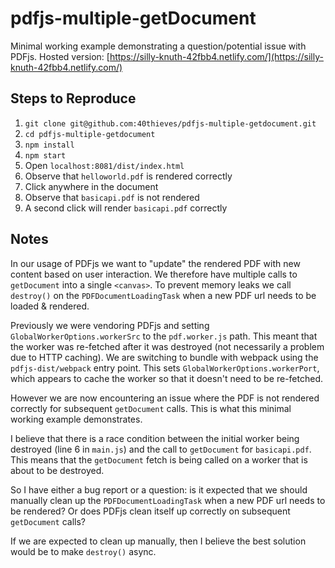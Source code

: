 # pdfjs-multiple-getDocument

Minimal working example demonstrating a question/potential issue with PDFjs.
Hosted version: [https://silly-knuth-42fbb4.netlify.com/](https://silly-knuth-42fbb4.netlify.com/)

## Steps to Reproduce

1. `git clone git@github.com:40thieves/pdfjs-multiple-getdocument.git`
2. `cd pdfjs-multiple-getdocument`
3. `npm install`
4. `npm start`
5. Open `localhost:8081/dist/index.html`
6. Observe that `helloworld.pdf` is rendered correctly
7. Click anywhere in the document
8. Observe that `basicapi.pdf` is not rendered
9. A second click will render `basicapi.pdf` correctly

## Notes

In our usage of PDFjs we want to "update" the rendered PDF with new content
based on user interaction. We therefore have multiple calls to `getDocument`
into a single `<canvas>`. To prevent memory leaks we call `destroy()` on the
`PDFDocumentLoadingTask` when a new PDF url needs to be loaded & rendered.

Previously we were vendoring PDFjs and setting `GlobalWorkerOptions.workerSrc`
to the `pdf.worker.js` path. This meant that the worker was re-fetched after it
was destroyed (not necessarily a problem due to HTTP caching). We are switching
to bundle with webpack using the  `pdfjs-dist/webpack` entry point. This sets
`GlobalWorkerOptions.workerPort`, which appears to cache the worker so that it
doesn't need to be re-fetched.

However we are now encountering an issue where the PDF is not rendered correctly
for subsequent `getDocument` calls. This is what this minimal working example
demonstrates.

I believe that there is a race condition between the initial worker being
destroyed (line 6 in `main.js`) and the call to `getDocument` for
`basicapi.pdf`. This means that the `getDocument` fetch is being called on a
worker that is about to be destroyed.

So I have either a bug report or a question: is it expected that we should
manually clean up the `PDFDocumentLoadingTask` when a new PDF url needs to be
rendered? Or does PDFjs clean itself up correctly on subsequent `getDocument`
calls?

If we are expected to clean up manually, then I believe the best solution would
be to make `destroy()` async.
